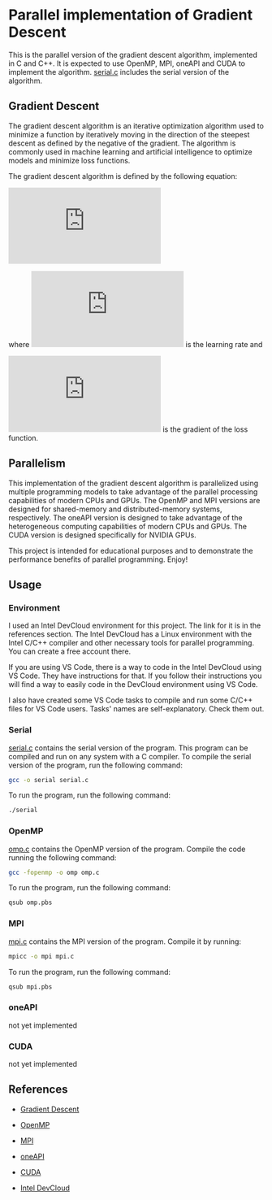 # Parallel implementation of Gradient Descent

This is the parallel version of the gradient descent algorithm, implemented in C and C++. It is expected to use OpenMP, MPI, oneAPI and CUDA to implement the algorithm.
[serial.c](./serial.c) includes the serial version of the algorithm.

## Gradient Descent

The gradient descent algorithm is an iterative optimization algorithm used to minimize a function by 
iteratively moving in the direction of the steepest descent as defined by the negative of the gradient. 
The algorithm is commonly used in machine learning and artificial intelligence to optimize models and 
minimize loss functions.

The gradient descent algorithm is defined by the following equation:

![equation](https://latex.codecogs.com/gif.latex?%5Ctheta%20%3A%3D%20%5Ctheta%20-%20%5Calpha%20%5Cfrac%7B%5Cpartial%20J%28%5Ctheta%29%7D%7B%5Cpartial%20%5Ctheta%7D)

where ![equation](https://latex.codecogs.com/gif.latex?%5Calpha) is the learning rate and

![equation](https://latex.codecogs.com/gif.latex?%5Cfrac%7B%5Cpartial%20J%28%5Ctheta%29%7D%7B%5Cpartial%20%5Ctheta%7D) is the gradient of the loss function.

## Parallelism

This implementation of the gradient descent algorithm is parallelized using multiple programming models 
to take advantage of the parallel processing capabilities of modern CPUs and GPUs. The OpenMP and MPI 
versions are designed for shared-memory and distributed-memory systems, respectively. The oneAPI version 
is designed to take advantage of the heterogeneous computing capabilities of modern CPUs and GPUs. The 
CUDA version is designed specifically for NVIDIA GPUs.

This project is intended for educational purposes and to demonstrate the performance benefits of parallel 
programming. Enjoy!

## Usage

### Environment

I used an Intel DevCloud environment for this project. The link for it is in the references section. The Intel DevCloud has a Linux environment with the Intel C/C++ compiler and other necessary tools for parallel programming. You can create a free account there.

If you are using VS Code, there is a way to code in the Intel DevCloud using VS Code. They have instructions for that. If you follow their instructions you will find a way to easily code in the DevCloud environment using VS Code.

I also have created some VS Code tasks to compile and run some C/C++ files for VS Code users. Tasks' names are self-explanatory. Check them out.

### Serial

[serial.c](./serial.c) contains the serial version of the program. This program can be compiled and run on any system with a C compiler. To compile the serial version of the program, run the following command:

```bash
gcc -o serial serial.c
```

To run the program, run the following command:

```bash
./serial
```

### OpenMP

[omp.c](./omp.c) contains the OpenMP version of the program. Compile the code running the following command:

```bash
gcc -fopenmp -o omp omp.c
```

To run the program, run the following command:

```bash
qsub omp.pbs
```

### MPI

[mpi.c](./mpi.c) contains the MPI version of the program. Compile it by running:

```bash
mpicc -o mpi mpi.c
```

To run the program, run the following command:

```bash
qsub mpi.pbs
```

### oneAPI

not yet implemented

### CUDA

not yet implemented

## References

- [Gradient Descent](https://en.wikipedia.org/wiki/Gradient_descent)

- [OpenMP](https://www.openmp.org/)

- [MPI](https://www.mpi-forum.org/)

- [oneAPI](https://www.oneapi.com/)

- [CUDA](https://developer.nvidia.com/cuda-zone)

- [Intel DevCloud](https://www.intel.com/content/www/us/en/developer/tools/devcloud/overview.html)

